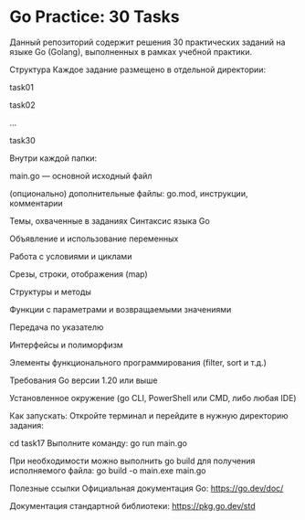 # Go Practice: 30 Tasks
Данный репозиторий содержит решения 30 практических заданий на языке Go (Golang), выполненных в рамках учебной практики.

Структура
Каждое задание размещено в отдельной директории:

task01

task02

…

task30

Внутри каждой папки:

main.go — основной исходный файл

(опционально) дополнительные файлы: go.mod, инструкции, комментарии

Темы, охваченные в заданиях
Синтаксис языка Go

Объявление и использование переменных

Работа с условиями и циклами

Срезы, строки, отображения (map)

Структуры и методы

Функции с параметрами и возвращаемыми значениями

Передача по указателю

Интерфейсы и полиморфизм

Элементы функционального программирования (filter, sort и т.д.)

Требования
Go версии 1.20 или выше

Установленное окружение (go CLI, PowerShell или CMD, либо любая IDE)

Как запускать:
Откройте терминал и перейдите в нужную директорию задания:


cd task17
Выполните команду: go run main.go


При необходимости можно выполнить go build для получения исполняемого файла: go build -o main.exe main.go


Полезные ссылки
Официальная документация Go: https://go.dev/doc/

Документация стандартной библиотеки: https://pkg.go.dev/std

